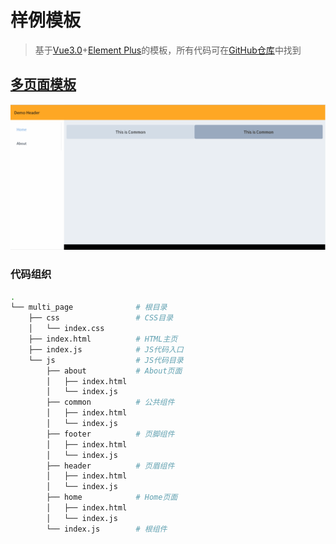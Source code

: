 # 样例模板

> 基于[Vue3.0](https://v3.cn.vuejs.org/)+[Element Plus](https://element-plus.gitee.io/zh-CN/)的模板，所有代码可在[GitHub仓库](https://github.com/LittleBee1024/learning_book/tree/main/docs/demos/vue/demo/code)中找到

## [多页面模板](./code/multi_page)

![multi_page](./images/multi_page.gif)

### 代码组织
```sh
.
└── multi_page              # 根目录
    ├── css                 # CSS目录
    │   └── index.css
    ├── index.html          # HTML主页
    ├── index.js            # JS代码入口
    └── js                  # JS代码目录
        ├── about           # About页面
        │   ├── index.html
        │   └── index.js
        ├── common          # 公共组件
        │   ├── index.html
        │   └── index.js
        ├── footer          # 页脚组件
        │   ├── index.html
        │   └── index.js
        ├── header          # 页眉组件
        │   ├── index.html
        │   └── index.js
        ├── home            # Home页面
        │   ├── index.html
        │   └── index.js
        └── index.js        # 根组件
```
